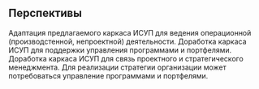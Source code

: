 ## Перспективы

Адаптация предлагаемого каркаса ИСУП для ведения операционной (производстенной, непроектной) деятельности.
Доработка каркаса ИСУП для поддержки управления программами и портфелями.
Доработка каркаса ИСУП для связь проектного и стратегического менеджмента. Для реализации стратегии организации может потребоваться управление программами и портфелями.
